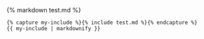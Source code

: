 <div class="tab">
    {% markdown test.md %}

    {% capture my-include %}{% include test.md %}{% endcapture %}
    {{ my-include | markdownify }}
</div>
